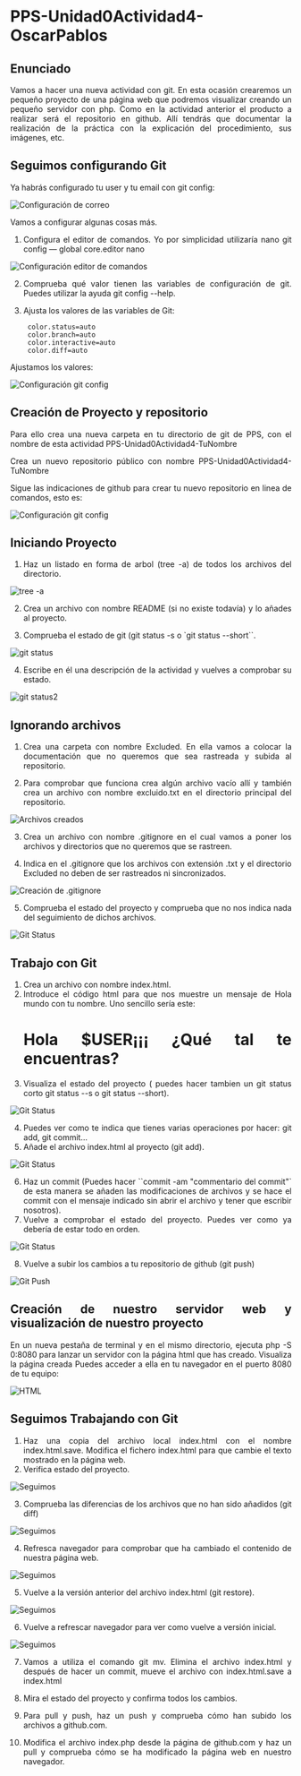 # PPS-Unidad0Actividad4-OscarPablos

<div style="text-align: justify;">
 
## Enunciado

Vamos a hacer una nueva actividad con git. En esta ocasión crearemos un pequeño proyecto de una página web que podremos visualizar creando un pequeño servidor con php. Como en la actividad anterior el producto a realizar será el repositorio en github. Allí tendrás que documentar la realización de la práctica con la explicación del procedimiento, sus imágenes, etc.

## Seguimos configurando Git

Ya habrás configurado tu user y tu email con git config:

![Configuración de correo](/Imágenes/1.png)

Vamos a configurar algunas cosas más.

1. Configura el editor de comandos. Yo por simplicidad utilizaría nano git config — global core.editor nano

![Configuración editor de comandos](/Imágenes/2.png)

2. Comprueba qué valor tienen las variables de configuración de git. Puedes utilizar la ayuda git config --help.

3. Ajusta los valores de las variables de Git:

        color.status=auto
        color.branch=auto
        color.interactive=auto
        color.diff=auto

Ajustamos los valores:

![Configuración git config](/Imágenes/3.png)

## Creación de Proyecto y repositorio

Para ello crea una nueva carpeta en tu directorio de git de PPS, con el nombre de esta actividad PPS-Unidad0Actividad4-TuNombre

Crea un nuevo repositorio público con nombre PPS-Unidad0Actividad4-TuNombre

Sigue las indicaciones de github para crear tu nuevo repositorio en linea de comandos, esto es:

![Configuración git config](/Imágenes/4.jpg)

## Iniciando Proyecto

1. Haz un listado en forma de arbol (tree -a) de todos los archivos del directorio.

![tree -a](/Imágenes/5.png)

2. Crea un archivo con nombre README (si no existe todavía) y lo añades al proyecto.

3. Comprueba el estado de git (git status -s o `git status --short``.

![git status](/Imágenes/6.png)

4. Escribe en él una descripción de la actividad y vuelves a comprobar su estado.

![git status2](/Imágenes/7.png)

## Ignorando archivos

1. Crea una carpeta con nombre Excluded. En ella vamos a colocar la documentación que no queremos que sea rastreada y subida al repositorio.

2. Para comprobar que funciona crea algún archivo vacío allí y también crea un archivo con nombre excluido.txt en el directorio principal del repositorio.

![Archivos creados](/Imágenes/8.png)

3. Crea un archivo con nombre .gitignore en el cual vamos a poner los archivos y directorios que no queremos que se rastreen.

4. Indica en el .gitignore que los archivos con extensión .txt y el directorio Excluded no deben de ser rastreados ni sincronizados.

![Creación de .gitignore](/Imágenes/9.png)

5. Comprueba el estado del proyecto y comprueba que no nos indica nada del seguimiento de dichos archivos.

![Git Status](/Imágenes/10.png)

## Trabajo con Git

1. Crea un archivo con nombre index.html.
2. Introduce el código html para que nos muestre un mensaje de Hola mundo con tu nombre. Uno sencillo sería este:
   <H1>Hola $USER¡¡¡ ¿Qué tal te encuentras?</H1>
3. Visualiza el estado del proyecto ( puedes hacer tambien un git status corto git status --s o git status --short).

![Git Status](/Imágenes/11.png)

4. Puedes ver como te indica que tienes varias operaciones por hacer: git add, git commit...
5. Añade el archivo index.html al proyecto (git add).

![Git Status](/Imágenes/12.png)

6. Haz un commit (Puedes hacer ``commit -am "commentario del commit"` de esta manera se añaden las modificaciones de archivos y se hace el commit con el mensaje indicado sin abrir el archivo y tener que escribir nosotros).
7. Vuelve a comprobar el estado del proyecto. Puedes ver como ya debería de estar todo en orden.

![Git Status](/Imágenes/13.png)

8. Vuelve a subir los cambios a tu repositorio de github (git push)

![Git Push](/Imágenes/14.png)

## Creación de nuestro servidor web y visualización de nuestro proyecto
En un nueva pestaña de terminal y en el mismo directorio, ejecuta php -S 0:8080 para lanzar un servidor con la página html que has creado.
Visualiza la página creada Puedes acceder a ella en tu navegador en el puerto 8080 de tu equipo:

![HTML](/Imágenes/15.png)

## Seguimos Trabajando con Git
1. Haz una copia del archivo local index.html con el nombre index.html.save. Modifica el fichero index.html para que cambie el texto mostrado en la página web.
2. Verifica estado del proyecto.

![Seguimos](/Imágenes/16.png)

3. Comprueba las diferencias de los archivos que no han sido añadidos (git diff)

![Seguimos](/Imágenes/17.png)

4. Refresca navegador para comprobar que ha cambiado el contenido de nuestra página web.

![Seguimos](/Imágenes/18.png)

5. Vuelve a la versión anterior del archivo index.html (git restore).

![Seguimos](/Imágenes/19.png)

6. Vuelve a refrescar navegador para ver como vuelve a versión inicial.

![Seguimos](/Imágenes/20.png)

7. Vamos a utiliza el comando git mv. Elimina el archivo index.html y después de hacer un commit, mueve el archivo con index.html.save a index.html


8. Mira el estado del proyecto y confirma todos los cambios.
9. Para pull y push, haz un push y comprueba cómo han subido los archivos a github.com.
10. Modifica el archivo index.php desde la página de github.com y haz un pull y comprueba cómo se ha modificado la página web en nuestro navegador.
